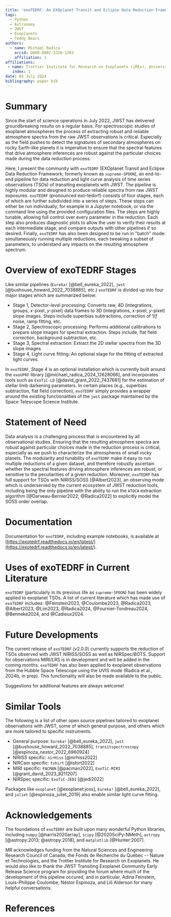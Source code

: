 ```yaml
---
title: 'exoTEDRF: An EXOplanet Transit and Eclipse Data Reduction Framework'
tags:
  - Python
  - Astronomy
  - JWST
  - Exoplanets
  - Teddy Bears
authors:
  - name: Michael Radica
    orcid: 0000-0002-3328-1203
    affiliation: 1
affiliations:
 - name: Trottier Institute for Research on Exoplanets (iREx), Université de Montréal, Montréal, Canada
   index: 1
date: 05 July 2024
bibliography: paper.bib
---
```


# Summary
Since the start of science operations in July 2022, JWST has delivered groundbreaking results on a regular basis. 
For spectroscopic studies of exoplanet atmospheres the process of extracting robust and reliable atmosphere 
spectra from the raw JWST observations is critical. Especially as the field pushes to detect the signatures of secondary atmospheres on rocky Earth-like planets
it is imperative to ensure that the spectral features that drive atmosphere inferences are robust against the particular choices made during the data reduction process. 

Here, I present the community with `exoTEDRF` (EXOplanet Transit and Eclipse Data Reduction Framework; formerly known as 
`supreme-SPOON`), an end-to-end pipeline for data reduction and light curve analysis of time series observations (TSOs) of transiting exoplanets with JWST. The pipeline is highly modular and designed to produce reliable spectra from raw JWST exposures. 
`exoTEDRF` (pronounced exo-tedorf) consists of four stages, each of which are further subdivided into a series of steps. These steps can either be run individually, for example in a Jupyter notebook, or via the command line using the provided configuration files.
The steps are highly tunable, allowing full control over every parameter in the reduction. Each step also produces diagnostic plots to allow the user to verify their results at each intermediate stage, and compare outputs with other pipelines if so desired.
Finally, `exoTEDRF` has also been designed to be run in "batch" mode: simultaneously running multiple reductions, each tweaking a subset of parameters, to understand any impacts on the resulting atmosphere spectrum.


# Overview of exoTEDRF Stages
Like similar pipelines (`Eureka!` [@bell_eureka_2022], `jwst` [@bushouse_howard_2022_7038885], etc.)
`exoTEDRF` is divided up into four major stages which are summarized below:

- Stage 1, Detector-level processing: Converts raw, 4D (integrations, groups, $x$-pixel, $y$-pixel) data frames to 3D (integrations, $x$-pixel, $y$-pixel) slope images. Steps include superbias subtractions, correction of 1/$f$ noise, ramp fitting, etc. 
- Stage 2, Spectroscopic processing: Performs additional calibrations to prepare slope images for spectral extraction. Steps include, flat field correction, background subtraction, etc. 
- Stage 3, Spectral extraction: Extract the 2D stellar spectra from the 3D slope images.
- Stage 4, Light curve fitting: An optional stage for the fitting of extracted light curves.

In `exoTEDRF`, Stage 4 is an optional installation which is currently built around the `exoUPRF` library [@michael_radica_2024_12628066], and incorporates tools such as `ExoTiC-LD` [@david_grant_2022_7437681] for the estimation of stellar limb darkening parameters. 
In certain places (e.g., superbias subtraction, flat field correction), `exoTEDRF` simply provides a wrapper around the existing functionalities of the `jwst` package maintained by the Space Telescope Science Institute. 


# Statement of Need
Data analysis is a challenging process that is encountered by all observational studies. Ensuring that the resulting 
atmosphere spectra are robust against particular choices made in the reduction process is critical, especially as we push to characterize the atmospheres of small rocky planets. 
The modularity and tunability of `exoTEDRF` make it easy to run multiple reductions of a given dataset, and therefore robustly ascertain whether the spectral features driving atmosphere inferences are robust, or sensitive to the peculiarities of a given reduction.
Moreover, `exoTEDRF` has full support for TSOs with NIRISS/SOSS [@Albert2023], an observing mode which is underserved by the current ecosystem of JWST reduction tools, including being the only pipeline with the ability to run the `ATOCA` extraction algorithm [@Darveau-Bernier2022; @Radica2022] to explicitly model the SOSS order overlap. 


# Documentation
Documentation for `exoTEDRF`, including example notebooks, is available at [https://exotedrf.readthedocs.io/en/latest/](https://exotedrf.readthedocs.io/en/latest/). 


# Uses of exoTEDRF in Current Literature
`exoTEDRF` (particularly in its previous life as `supreme-SPOON`) has been widely applied to exoplanet TSOs. 
A list of current literature which has made use of `exoTEDRF` includes: 
@Feinstein2023, @Coulombe2023, @Radica2023, @Albert2023, @Lim2023, @Radica2024, @Fournier-Tondreau2024, @Benneke2024, and @Cadieux2024.


# Future Developments
The current release of `exoTEDRF` (v2.0.0) currently supports the reduction of TSOs observed with JWST NIRISS/SOSS as well as NIRSpec/BOTS. 
Support for observations MIRI/LRS is in development and will be added in the coming months.
`exoTEDRF` has also been applied to exoplanet observations from the Hubble Space Telescope using the UVIS mode (Radica et al., 2024b, in prep). This functionality will also be made available to the public.

Suggestions for additional features are always welcome!


# Similar Tools
The following is a list of other open source pipelines tailored to exoplanet observations with JWST, some of which general purpose, and others which are more tailored to specific instruments:
- General purpose: `Eureka!` [@bell_eureka_2022], `jwst` [@bushouse_howard_2022_7038885], `transitspectroscopy` [@espinoza_nestor_2022_6960924]
- NIRISS specific: `nirHiss` [@nirhiss2022]
- NIRCam specific: `tshirt` [@tshirt2022]
- MIRI specific:  `PACMAN` [@pacman2022], `ExoTiC-MIRI` [@grant_david_2023_8211207]
- NIRSpec specific: `ExoTiC-JEDI` [@jedi2022]

Packages like `exoplanet` [@exoplanet:joss], `Eureka!` [@bell_eureka_2022], and `juliet` [@espinoza_juliet_2019] also enable similar light curve fitting. 


# Acknowledgements
The foundations of `exoTEDRF` are built upon many wonderful Python libraries, including `numpy` [@harris2020array], `scipy` [@2020SciPy-NMeth], `astropy` [@astropy:2013; @astropy:2018], and `matplotlib` [@Hunter:2007].

MR acknowledges funding from the Natural Sciences and Engineering Research Council of Canada,
the Fonds de Recherche du Québec -- Nature et Technologies, and the Trottier Institute for Research on Exoplanets. 
He would also like to thank the JWST Transiting Exoplanet Community Early Release Science program for providing the 
forum where much of the development of this pipeline occured, and in particular, Adina Feinstein, Louis-Philippe 
Coulombe, Néstor Espinoza, and Lili Alderson for many helpful conversations. 


# References